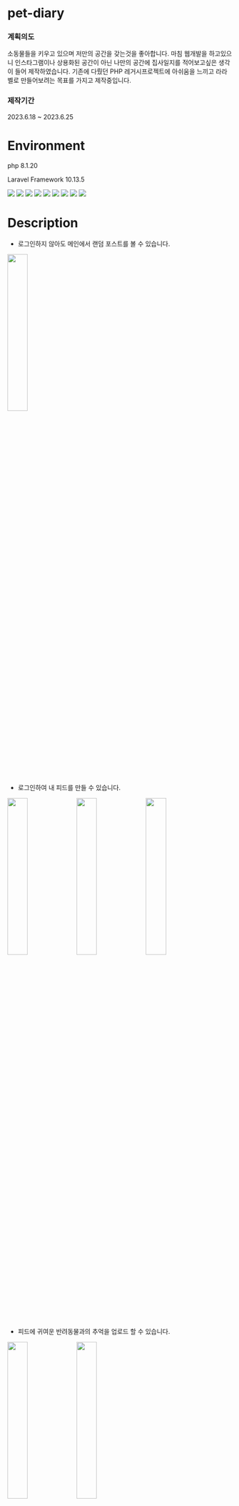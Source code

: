 # pet-diary
### 계획의도
소동물들을 키우고 있으며 저만의 공간을 갖는것을 좋아합니다. 마침 웹개발을 하고있으니 인스타그램이나 상용화된 공간이 아닌 나만의 공간에 집사일지를 적어보고싶은 생각이 들어 제작하였습니다. 기존에 다뤘던 PHP 레거시프로젝트에 아쉬움을 느끼고 라라벨로 만들어보려는 목표를 가지고 제작중입니다.

### 제작기간
2023.6.18 ~ 2023.6.25



# Environment

php 8.1.20

Laravel Framework 10.13.5

<img src="https://img.shields.io/badge/PHP-FFAE1A?style=for-the-badge&logo=php&logoColor=#white"> <img src="https://img.shields.io/badge/laravel-8BC0D0?style=for-the-badge&logo=laravel&logoColor=#white"> <img src="https://img.shields.io/badge/html5-00A98F?style=for-the-badge&logo=html5&logoColor=#white"> <img src="https://img.shields.io/badge/css3-1572B6?style=for-the-badge&logo=css3&logoColor=#white"> <img src="https://img.shields.io/badge/jquery-0769AD?style=for-the-badge&logo=jquery&logoColor=#white"> <img src="https://img.shields.io/badge/mysql-EF2D5E?style=for-the-badge&logo=mysql&logoColor=#white"> <img src="https://img.shields.io/badge/PhpStorm-A100FF?style=for-the-badge&logo=PhpStorm&logoColor=#white"> <img src="https://img.shields.io/badge/composer-885630?style=for-the-badge&logo=composer&logoColor=#white"> <img src="https://img.shields.io/badge/bootstrap-ECD53F?style=for-the-badge&logo=bootstrap&logoColor=#white">





# Description
- 로그인하지 않아도 메인에서 랜덤 포스트를 볼 수 있습니다.

<img src="https://github.com/shbusy/pet-diary/assets/136554514/c055f6ad-901e-41e5-b517-6d2dac49be19" style="width: 30%; height: auto;">


- 로그인하여 내 피드를 만들 수 있습니다.

<img src="https://github.com/shbusy/pet-diary/assets/136554514/2b11411c-65e7-4731-9db1-0c61dd15d2e2" style="width: 30%; height: auto;">

<img src="https://github.com/shbusy/pet-diary/assets/136554514/b77764b2-1bc4-4f1c-84a8-7f0d35e1ac5f" style="width: 30%; height: auto;">

<img src="https://github.com/shbusy/pet-diary/assets/136554514/4a750cda-051d-4d37-8951-05b5a75245c8" style="width: 30%; height: auto;">



- 피드에 귀여운 반려동물과의 추억을 업로드 할 수 있습니다.

<img src="https://github.com/shbusy/pet-diary/assets/136554514/b3ff58f1-6a63-49ab-a3a0-81c803dae918" style="width: 30%; height: auto;">

<img src="https://github.com/shbusy/pet-diary/assets/136554514/62057a6c-3df2-489f-ab6d-30896f11bdbd" style="width: 30%; height: auto;">



- 다른 사람들의 피드를 구독할 수 있습니다.

<img src="https://github.com/shbusy/pet-diary/assets/136554514/283aaa57-816e-4a6f-a528-1ded67be0263" style="width: 30%; height: auto;">



### 추가예정

- 댓글을 작성할 수 있습니다.


- 피드 새글이 올라올 경우 등록한 email 로 알림을 받을 수 있습니다.


- 소셜로그인을 할 수 있습니다.
